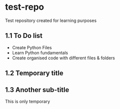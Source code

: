 # test-repo
Test repository created for learning purposes

## 1.1 To Do list
- Create Python Files
- Learn Python fundamentals
- Create organised code with different files & folders

## 1.2 Temporary title

## 1.3 Another sub-title
This is only temporary
